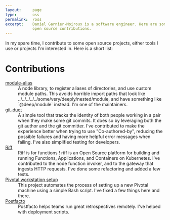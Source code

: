 ```yaml
---
layout:     page
type:       oss
permalink:  /oss
excerpt:    Daniel Garnier-Moiroux is a software engineer. Here are some of his
            open source contributions.
---
```


<!--
<div id="cover-pic" class="text-center">
    <img src="/assets/talks.jpg" alt="Picture of the author live coding" />
</div>
-->

In my spare time, I contribute to some open source projects, either tools I use or
projects I'm interested in. Here is a short list:

<h1>Contributions</h1>

<dl class="no-justify roomy-list">
  <dt><a href="https://github.com/ilearnio/module-alias" target="_blank" rel="noopener">module-alias</a></dt>
  <dd>A node library, to register aliases of directories, and use custom module paths. This avoids horrible import paths that look like <span class="inline-code">../../../../../some/very/deeply/nested/module</span>, and have something like <span class="inline-code">`@deep/module`</span> instead. I'm one of the maintainers.</dd>

  <dt><a href="https://github.com/git-duet/git-duet" target="_blank" rel="noopener">git-duet</a></dt>
  <dd>A simple tool that tracks the identity of both people working in a pair when they make some git commits. It does so by leveraging both the git author and the git committer. I've contributed to make the experience better when trying to use "Co-authored-by", reducing the possible failures and having more helpful error messages when failing. I've also simplified testing for developers.</dd>

  <dt><a href="https://projectriff.io/" target="_blank" rel="noopener">Riff</a></dt>
  <dd>Riff is for functions ! riff is an Open Source platform for building and running Functions, Applications, and Containers on Kubernetes. I've contributed to the node function invoker, and to the gateway that ingests HTTP requests. I've done some refactoring and added a few tests.</dd>

  <dt><a href="https://github.com/pivotal/workstation-setup" target="_blank" rel="noopener">Pivotal workstation setup</a></dt>
  <dd>This project automates the process of setting up a new Pivotal machine using a simple Bash script. I've fixed a few things here and there.</dd>

  <dt><a href="https://github.com/pivotal/postfacto" target="_blank" rel="noopener">Postfacto</a></dt>
  <dd>Postfacto helps teams run great retrospectives remotely. I've helped with deployment scripts.</dd>
</dl>
